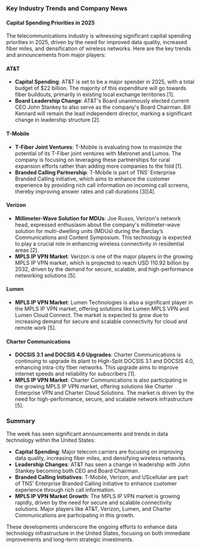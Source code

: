 ### Key Industry Trends and Company News

#### **Capital Spending Priorities in 2025**

The telecommunications industry is witnessing significant capital spending priorities in 2025, driven by the need for improved data quality, increased fiber miles, and densification of wireless networks. Here are the key trends and announcements from major players:

#### **AT&T**

- **Capital Spending**: AT&T is set to be a major spender in 2025, with a total budget of $22 billion. The majority of this expenditure will go towards fiber buildouts, primarily in existing local exchange territories [1].
- **Board Leadership Change**: AT&T's Board unanimously elected current CEO John Stankey to also serve as the company's Board Chairman. Bill Kennard will remain the lead independent director, marking a significant change in leadership structure [2].

#### **T-Mobile**

- **T-Fiber Joint Ventures**: T-Mobile is evaluating how to maximize the potential of its T-Fiber joint ventures with Metronet and Lumos. The company is focusing on leveraging these partnerships for rural expansion efforts rather than adding more companies to the fold [1].
- **Branded Calling Partnership**: T-Mobile is part of TNS' Enterprise Branded Calling initiative, which aims to enhance the customer experience by providing rich call information on incoming call screens, thereby improving answer rates and call durations [3][4].

#### **Verizon**

- **Millimeter-Wave Solution for MDUs**: Joe Russo, Verizon's network head, expressed enthusiasm about the company's millimeter-wave solution for multi-dwelling units (MDUs) during the Barclay’s Communications and Content Symposium. This technology is expected to play a crucial role in enhancing wireless connectivity in residential areas [2].
- **MPLS IP VPN Market**: Verizon is one of the major players in the growing MPLS IP VPN market, which is projected to reach USD 110.92 billion by 2032, driven by the demand for secure, scalable, and high-performance networking solutions [5].

#### **Lumen**

- **MPLS IP VPN Market**: Lumen Technologies is also a significant player in the MPLS IP VPN market, offering solutions like Lumen MPLS VPN and Lumen Cloud Connect. The market is expected to grow due to increasing demand for secure and scalable connectivity for cloud and remote work [5].

#### **Charter Communications**

- **DOCSIS 3.1 and DOCSIS 4.0 Upgrades**: Charter Communications is continuing to upgrade its plant to High-Split DOCSIS 3.1 and DOCSIS 4.0, enhancing intra-city fiber networks. This upgrade aims to improve internet speeds and reliability for subscribers [1].
- **MPLS IP VPN Market**: Charter Communications is also participating in the growing MPLS IP VPN market, offering solutions like Charter Enterprise VPN and Charter Cloud Solutions. The market is driven by the need for high-performance, secure, and scalable network infrastructure [5].

### Summary

The week has seen significant announcements and trends in data technology within the United States:

- **Capital Spending**: Major telecom carriers are focusing on improving data quality, increasing fiber miles, and densifying wireless networks.
- **Leadership Changes**: AT&T has seen a change in leadership with John Stankey becoming both CEO and Board Chairman.
- **Branded Calling Initiatives**: T-Mobile, Verizon, and UScellular are part of TNS' Enterprise Branded Calling initiative to enhance customer experience through rich call information.
- **MPLS IP VPN Market Growth**: The MPLS IP VPN market is growing rapidly, driven by the need for secure and scalable connectivity solutions. Major players like AT&T, Verizon, Lumen, and Charter Communications are participating in this growth.

These developments underscore the ongoing efforts to enhance data technology infrastructure in the United States, focusing on both immediate improvements and long-term strategic investments.